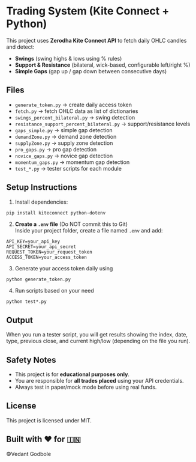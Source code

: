 # Trading System (Kite Connect + Python)

This project uses **Zerodha Kite Connect API** to fetch daily OHLC candles and detect:

- **Swings** (swing highs & lows using % rules)  
- **Support & Resistance** (bilateral, wick-based, configurable left/right %)  
- **Simple Gaps** (gap up / gap down between consecutive days)

## Files
- `generate_token.py` → create daily access token  
- `fetch.py` → fetch OHLC data as list of dictionaries  
- `swings_percent_bilateral.py` → swing detection  
- `resistance_support_percent_bilateral.py` → support/resistance levels  
- `gaps_simple.py` → simple gap detection  
- `demandZone.py` → demand zone detection
- `supplyZone.py` → supply zone detection
- `pro_gaps.py` → pro gap detection
- `novice_gaps.py` → novice gap detection  
- `momentum_gaps.py` → momentum gap detection 
- `test_*.py` → tester scripts for each module  
  

##  Setup Instructions

1. Install dependencies:

```bash
pip install kiteconnect python-dotenv
```
2. **Create a `.env` file** (Do NOT commit this to Git)  
Inside your project folder, create a file named `.env` and add:
```
API_KEY=your_api_key
API_SECRET=your_api_secret
REQUEST_TOKEN=your_request_token
ACCESS_TOKEN=your_access_token
```

3. Generate your access token daily using
```
python generate_token.py
```

4. Run scripts based on your need
 ```
python test*.py
```


##  Output 

When you run a tester script, you will get results showing the index, date, type, previous close, and current high/low (depending on the file you run).

## Safety Notes

- This project is for **educational purposes only**.  
- You are responsible for **all trades placed** using your API credentials.  
- Always test in paper/mock mode before using real funds.


## License

This project is licensed under MIT.

## Built with ❤️ for 🇮🇳
©️Vedant Godbole
